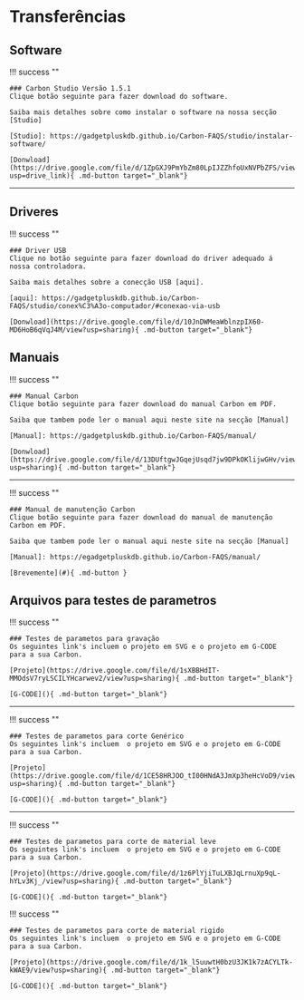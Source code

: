 # Transferências

## Software

!!! success ""

    ### Carbon Studio Versão 1.5.1
    Clique botão seguinte para fazer download do software.
    
    Saiba mais detalhes sobre como instalar o software na nossa secção [Studio]

    [Studio]: https://gadgetpluskdb.github.io/Carbon-FAQS/studio/instalar-software/

    [Donwload](https://drive.google.com/file/d/1ZpGXJ9PmYbZm80LpIJZZhfoUxNVPbZFS/view?usp=drive_link){ .md-button target="_blank"}   

---

## Driveres

!!! success ""

    ### Driver USB
    Clique no botão seguinte para fazer download do driver adequado á nossa controladora.

    Saiba mais detalhes sobre a conecção USB [aqui].

    [aqui]: https://gadgetpluskdb.github.io/Carbon-FAQS/studio/conex%C3%A3o-computador/#conexao-via-usb

    [Donwload](https://drive.google.com/file/d/10JnDWMeaWblnzpIX60-MD6HoB6qVqJ4M/view?usp=sharing){ .md-button target="_blank"}  


## Manuais

!!! success ""

    ### Manual Carbon
    Clique botão seguinte para fazer download do manual Carbon em PDF.
    
    Saiba que tambem pode ler o manual aqui neste site na secção [Manual]

    [Manual]: https://gadgetpluskdb.github.io/Carbon-FAQS/manual/

    [Donwload](https://drive.google.com/file/d/13DUftgwJGqejUsqd7jw9DPkOKlijwGHv/view?usp=sharing){ .md-button target="_blank"}

---

!!! success ""

    ### Manual de manutenção Carbon
    Clique botão seguinte para fazer download do manual de manutenção Carbon em PDF.
    
    Saiba que tambem pode ler o manual aqui neste site na secção [Manual]

    [Manual]: https://egadgetpluskdb.github.io/Carbon-FAQS/manual/

    [Brevemente](#){ .md-button }

## Arquivos para testes de parametros

!!! success ""

    ### Testes de parametos para gravação
    Os seguintes link's incluem o projeto em SVG e o projeto em G-CODE para a sua Carbon.

    [Projeto](https://drive.google.com/file/d/1sXBBHdIT-MMOdsV7ryLSCILYHcarwev2/view?usp=sharing){ .md-button target="_blank"}

    [G-CODE](){ .md-button target="_blank"}

---

!!! success ""

    ### Testes de parametos para corte Genérico
    Os seguintes link's incluem  o projeto em SVG e o projeto em G-CODE para a sua Carbon.

    [Projeto](https://drive.google.com/file/d/1CE58HRJOO_tI00HNdA3JmXp3heHcVoD9/view?usp=sharing){ .md-button target="_blank"}

    [G-CODE](){ .md-button target="_blank"}

---

!!! success ""

    ### Testes de parametos para corte de material leve
    Os seguintes link's incluem  o projeto em SVG e o projeto em G-CODE para a sua Carbon.

    [Projeto](https://drive.google.com/file/d/1z6PlYjiTuLXBJqLrnuXp9qL-hYLv3Kj_/view?usp=sharing){ .md-button target="_blank"}

    [G-CODE](){ .md-button target="_blank"}

!!! success ""

    ### Testes de parametos para corte de material rigido
    Os seguintes link's incluem  o projeto em SVG e o projeto em G-CODE para a sua Carbon.

    [Projeto](https://drive.google.com/file/d/1k_l5uuwtH0bzU3JK1k7zACYLTk-kWAE9/view?usp=sharing){ .md-button target="_blank"}

    [G-CODE](){ .md-button target="_blank"}    